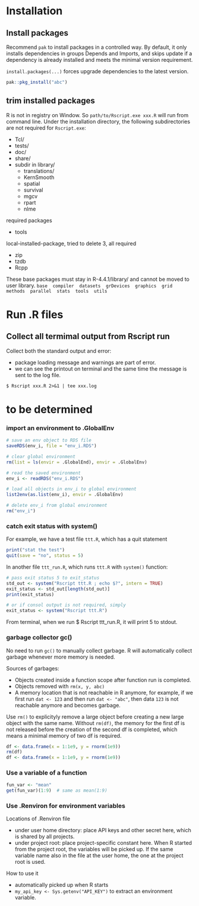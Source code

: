 # Installation

## Install packages

Recommend `pak` to install packages in a controlled way. By default, it only installs dependencies in groups Depends and Imports, and skips update if a dependency is already installed and meets the minimal version requirement. 

`install.packages(...)` forces upgrade dependencies to the latest version.

```r
pak::pkg_install("abc")
```


## trim installed packages

R is not in registry on Window. So `path/to/Rscript.exe xxx.R` will run from command line. Under the installation directory, the following subdirectories are not required for `Rscript.exe`:

- Tcl/
- tests/
- doc/
- share/
- subdir in library/
  - translations/
  - KernSmooth
  - spatial
  - survival
  - mgcv
  - rpart
  - nlme

required packages
- tools

local-installed-package, tried to delete 3, all required
- zip
- tzdb
- Rcpp

These base packages must stay in R-4.4.1/library/ and cannot be moved to user library.
`base  compiler  datasets  grDevices  graphics  grid  methods  parallel  stats  tools  utils`


# Run .R files

## Collect all termimal output from Rscript run
Collect both the standard output and error:
- package loading message and warnings are part of error.
- we can see the printout on terminal and the same time the message is sent to the log file.

`$ Rscript xxx.R 2>&1 | tee xxx.log`


# to be determined
### import an environment to .GlobalEnv

```r
# save an env object to RDS file
saveRDS(env_i, file = "env_i.RDS")

# clear global environment
rm(list = ls(envir = .GlobalEnd), envir = .GlobalEnv)

# read the saved environment
env_i <- readRDS("env_i.RDS")

# load all objects in env_i to global environment
list2env(as.list(env_i), envir = .GlobalEnv)

# delete env_i from global environment
rm("env_i")
```

### catch exit status with system()

For example, we have a test file `ttt.R`, which has a quit statement
```r
print("stat the test")
quit(save = "no", status = 5) 
```
In another file `ttt_run.R`, which runs `ttt.R` with `system()` function:
```r
# pass exit status 5 to exit_status
std_out <- system("Rscript ttt.R ; echo $?", intern = TRUE)
exit_status <- std_out[length(std_out)]
print(exit_status)

# or if consol output is not required, simply
exit_status <- system("Rscript ttt.R")
```
From terminal, when we run $ Rscript ttt_run.R, it will print 5 to stdout.


### garbage collector gc()
No need to run `gc()` to manually collect garbage. R will automatically collect garbage whenever more memory is needed.

Sources of garbages:
- Objects created inside a function scope after function run is completed.
- Objects removed with `rm(x, y, abc)`
- A memory location that is not reachable in R anymore, for example, if we first run `dat <- 123` and then run `dat <- "abc"`, then data `123` is not reachable anymore and becomes garbage.
  
Use `rm()` to explicityly remove a large object before creating a new large object with the same name. Without `rm(df)`, the memory for the first df is not released before the creation of the second df is completed, which means a minimal memory of two df is required.
```r
df <- data.frame(x = 1:1e9, y = rnorm(1e9))
rm(df)
df <- data.frame(x = 1:1e9, y = rnorm(1e9))
```



### Use a variable of a function

```r
fun_var <- "mean"
get(fun_var)(1:9)  # same as mean(1:9)
```


### Use .Renviron for environment variables

Locations of .Renviron file
- under user home directory: place API keys and other secret here, which is shared by all projects.
- under project root: place project-specific constant here. When R started from the project root, the variables will be picked up. If the same variable name also in the file at the user home, the one at the project root is used.

How to use it
- automatically picked up when R starts
- `my_api_key <- Sys.getenv("API_KEY")` to extract an environment variable.


